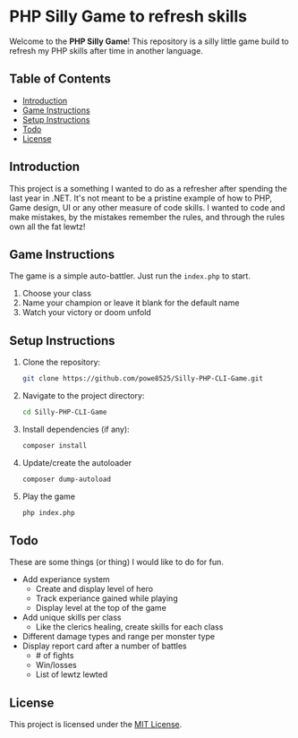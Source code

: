 # PHP Silly Game to refresh skills

Welcome to the **PHP Silly Game**! This repository is a silly little game build to refresh my PHP skills after time in another language.

## Table of Contents
- [Introduction](#introduction)
- [Game Instructions](#game-instructions)
- [Setup Instructions](#setup-instructions)
- [Todo](#todo)
- [License](#license)

## Introduction
This project is a something I wanted to do as a refresher after spending the last year in .NET. It's not meant to be a pristine example of how to PHP, Game design, UI or any other measure of code skills. I wanted to code and make mistakes, by the mistakes remember the rules, and through the rules own all the fat lewtz!

## Game Instructions
The game is a simple auto-battler. Just run the `index.php` to start.
1. Choose your class
2. Name your champion or leave it blank for the default name
3. Watch your victory or doom unfold

## Setup Instructions
1. Clone the repository:
     ```bash
     git clone https://github.com/powe8525/Silly-PHP-CLI-Game.git
     ```
2. Navigate to the project directory:
     ```bash
     cd Silly-PHP-CLI-Game
     ```
3. Install dependencies (if any):
     ```bash
     composer install
     ```
4. Update/create the autoloader
    ```bash
    composer dump-autoload
    ```
5. Play the game
    ```bash
    php index.php
    ```
## Todo
These are some things (or thing) I would like to do for fun.
- Add experiance system
  - Create and display level of hero
  - Track experiance gained while playing
  - Display level at the top of the game
- Add unique skills per class
  - Like the clerics healing, create skills for each class
- Different damage types and range per monster type
- Display report card after a number of battles
  - \# of fights
  - Win/losses
  - List of lewtz lewted
## License
This project is licensed under the [MIT License](LICENSE).  